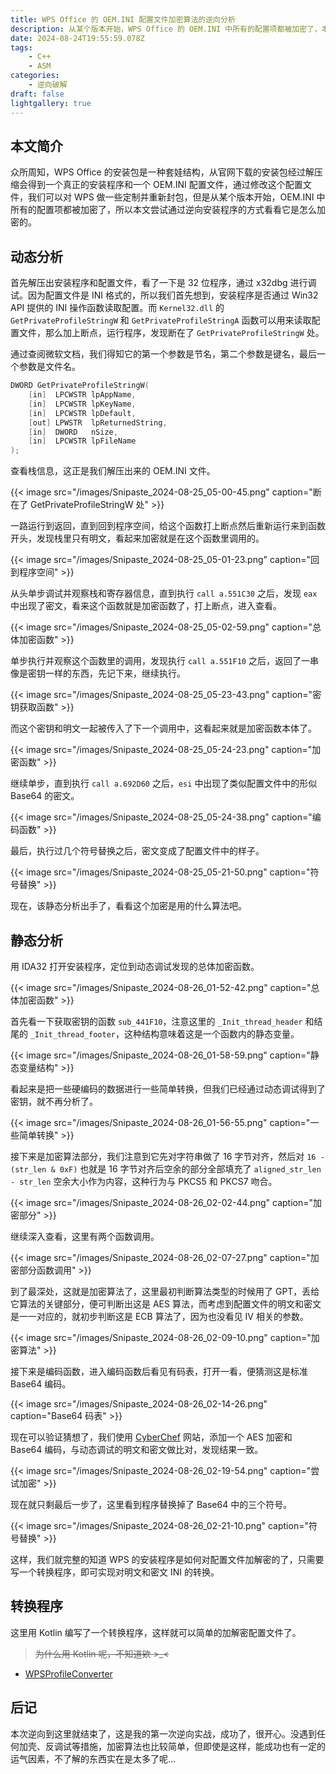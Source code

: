 ```yaml
---
title: WPS Office 的 OEM.INI 配置文件加密算法的逆向分析
description: 从某个版本开始，WPS Office 的 OEM.INI 中所有的配置项都被加密了，本文尝试通过逆向安装程序解析配置项的加密方式。
date: 2024-08-24T19:55:59.078Z
tags:
    - C++
    - ASM
categories:
    - 逆向破解
draft: false
lightgallery: true
---
```


## 本文简介

众所周知，WPS Office 的安装包是一种套娃结构，从官网下载的安装包经过解压缩会得到一个真正的安装程序和一个 OEM.INI 配置文件，通过修改这个配置文件，我们可以对 WPS 做一些定制并重新封包，但是从某个版本开始，OEM.INI 中所有的配置项都被加密了，所以本文尝试通过逆向安装程序的方式看看它是怎么加密的。

## 动态分析

首先解压出安装程序和配置文件，看了一下是 32 位程序，通过 x32dbg 进行调试。因为配置文件是 INI 格式的，所以我们首先想到，安装程序是否通过 Win32 API 提供的 INI 操作函数读取配置。而 `Kernel32.dll` 的 `GetPrivateProfileStringW` 和 `GetPrivateProfileStringA` 函数可以用来读取配置文件，那么加上断点，运行程序，发现断在了 `GetPrivateProfileStringW` 处。

通过查阅微软文档，我们得知它的第一个参数是节名，第二个参数是键名，最后一个参数是文件名。

```c
DWORD GetPrivateProfileStringW(
    [in]  LPCWSTR lpAppName,
    [in]  LPCWSTR lpKeyName,
    [in]  LPCWSTR lpDefault,
    [out] LPWSTR  lpReturnedString,
    [in]  DWORD   nSize,
    [in]  LPCWSTR lpFileName
);
```

查看栈信息，这正是我们解压出来的 OEM.INI 文件。

{{< image src="/images/Snipaste_2024-08-25_05-00-45.png" caption="断在了 GetPrivateProfileStringW 处" >}}

一路运行到返回，直到回到程序空间，给这个函数打上断点然后重新运行来到函数开头，发现栈里只有明文，看起来加密就是在这个函数里调用的。

{{< image src="/images/Snipaste_2024-08-25_05-01-23.png" caption="回到程序空间" >}}

从头单步调试并观察栈和寄存器信息，直到执行 `call a.551C30` 之后，发现 `eax` 中出现了密文，看来这个函数就是加密函数了，打上断点，进入查看。

{{< image src="/images/Snipaste_2024-08-25_05-02-59.png" caption="总体加密函数" >}}

单步执行并观察这个函数里的调用，发现执行 `call a.551F10` 之后，返回了一串像是密钥一样的东西，先记下来，继续执行。

{{< image src="/images/Snipaste_2024-08-25_05-23-43.png" caption="密钥获取函数" >}}

而这个密钥和明文一起被传入了下一个调用中，这看起来就是加密函数本体了。

{{< image src="/images/Snipaste_2024-08-25_05-24-23.png" caption="加密函数" >}}

继续单步，直到执行 `call a.692D60` 之后，`esi` 中出现了类似配置文件中的形似 Base64 的密文。

{{< image src="/images/Snipaste_2024-08-25_05-24-38.png" caption="编码函数" >}}

最后，执行过几个符号替换之后，密文变成了配置文件中的样子。

{{< image src="/images/Snipaste_2024-08-25_05-21-50.png" caption="符号替换" >}}

现在，该静态分析出手了，看看这个加密是用的什么算法吧。

## 静态分析

用 IDA32 打开安装程序，定位到动态调试发现的总体加密函数。

{{< image src="/images/Snipaste_2024-08-26_01-52-42.png" caption="总体加密函数" >}}

首先看一下获取密钥的函数 `sub_441F10`，注意这里的 `_Init_thread_header` 和结尾的 `_Init_thread_footer`，这种结构意味着这是一个函数内的静态变量。

{{< image src="/images/Snipaste_2024-08-26_01-58-59.png" caption="静态变量结构" >}}

看起来是把一些硬编码的数据进行一些简单转换，但我们已经通过动态调试得到了密钥，就不再分析了。

{{< image src="/images/Snipaste_2024-08-26_01-56-55.png" caption="一些简单转换" >}}

接下来是加密算法部分，我们注意到它先对字符串做了 16 字节对齐，然后对 `16 - (str_len & 0xF)` 也就是 16 字节对齐后空余的部分全部填充了 `aligned_str_len - str_len` 空余大小作为内容，这种行为与 PKCS5 和 PKCS7 吻合。

{{< image src="/images/Snipaste_2024-08-26_02-02-44.png" caption="加密部分" >}}

继续深入查看，这里有两个函数调用。

{{< image src="/images/Snipaste_2024-08-26_02-07-27.png" caption="加密部分函数调用" >}}

到了最深处，这就是加密算法了，这里最初判断算法类型的时候用了 GPT，丢给它算法的关键部分，便可判断出这是 AES 算法，而考虑到配置文件的明文和密文是一一对应的，就初步判断这是 ECB 算法了，因为也没看见 IV 相关的参数。

{{< image src="/images/Snipaste_2024-08-26_02-09-10.png" caption="加密算法" >}}

接下来是编码函数，进入编码函数后看见有码表，打开一看，便猜测这是标准 Base64 编码。

{{< image src="/images/Snipaste_2024-08-26_02-14-26.png" caption="Base64 码表" >}}

现在可以验证猜想了，我们使用 [CyberChef](https://cyberchef.org/) 网站，添加一个 AES 加密和 Base64 编码，与动态调试的明文和密文做比对，发现结果一致。

{{< image src="/images/Snipaste_2024-08-26_02-19-54.png" caption="尝试加密" >}}

现在就只剩最后一步了，这里看到程序替换掉了 Base64 中的三个符号。

{{< image src="/images/Snipaste_2024-08-26_02-21-10.png" caption="符号替换" >}}

这样，我们就完整的知道 WPS 的安装程序是如何对配置文件加解密的了，只需要写一个转换程序，即可实现对明文和密文 INI 的转换。

## 转换程序

这里用 Kotlin 编写了一个转换程序，这样就可以简单的加解密配置文件了。

> ~~为什么用 Kotlin 呢，不知道欸 >_<~~

- [WPSProfileConverter](https://github.com/YukiIsait/WPSProfileConverter)

## 后记

本次逆向到这里就结束了，这是我的第一次逆向实战，成功了，很开心。没遇到任何加壳、反调试等措施，加密算法也比较简单，但即使是这样，能成功也有一定的运气因素，不了解的东西实在是太多了呢...
